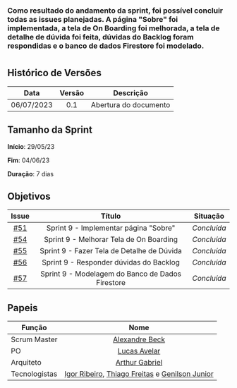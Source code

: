 ### Como resultado do andamento da sprint, foi possível concluir todas as issues planejadas. A página "Sobre" foi implementada, a tela de On Boarding foi melhorada, a tela de detalhe de dúvida foi feita, dúvidas do Backlog foram respondidas e o banco de dados Firestore foi modelado.
#

## Histórico de Versões

|    Data    | Versão |       Descrição       |
| :--------: | :----: | :-------------------: |
| 06/07/2023 |  0.1   | Abertura do documento |

## Tamanho da Sprint

**Início**: 29/05/23

**Fim**: 04/06/23

**Duração**: 7 dias

## Objetivos

|                            Issue                             |              Título               |                    Situação                      |
| :----------------------------------------------------------: | :-------------------------------: | :-------------------------------------------------: |
| [#51](https://github.com/fga-eps-mds/2023.1-GuiaUnB/issues/51) | Sprint 9 - Implementar página "Sobre" | _Concluída_|
| [#54](https://github.com/fga-eps-mds/2023.1-GuiaUnB/issues/54) | Sprint 9 - Melhorar Tela de On Boarding   | _Concluída_ |
| [#55](https://github.com/fga-eps-mds/2023.1-GuiaUnB/issues/55) | Sprint 9 - Fazer Tela de Detalhe de Dúvida  | _Concluída_ |
| [#56](https://github.com/fga-eps-mds/2023.1-GuiaUnB/issues/56) | Sprint 9 - Responder dúvidas do Backlog   | _Concluída_ |
| [#57](https://github.com/fga-eps-mds/2023.1-GuiaUnB/issues/57) | Sprint 9 - Modelagem do Banco de Dados Firestore   | _Concluída_ |




## Papeis

| Função        |                                                                           Nome                                                                            |
| ------------- | :-------------------------------------------------------------------------------------------------------------------------------------------------------: |
| Scrum Master  |                                                    [Alexandre Beck](https://github.com/zzzBECK)                                                   |
| PO            |                                                    [Lucas Avelar](https://github.com/LucasAvelar2711)                                                     |
| Arquiteto     |                                                    [Arthur Gabriel](https://github.com/ArthurGabrieel)                                                    |
| Tecnologistas | [Igor Ribeiro](https://github.com/igor-ribeir0), [Thiago Freitas](https://github.com/thiagorfreitas) e [Genilson Junior](https://github.com/GenilsonJunior99006) |